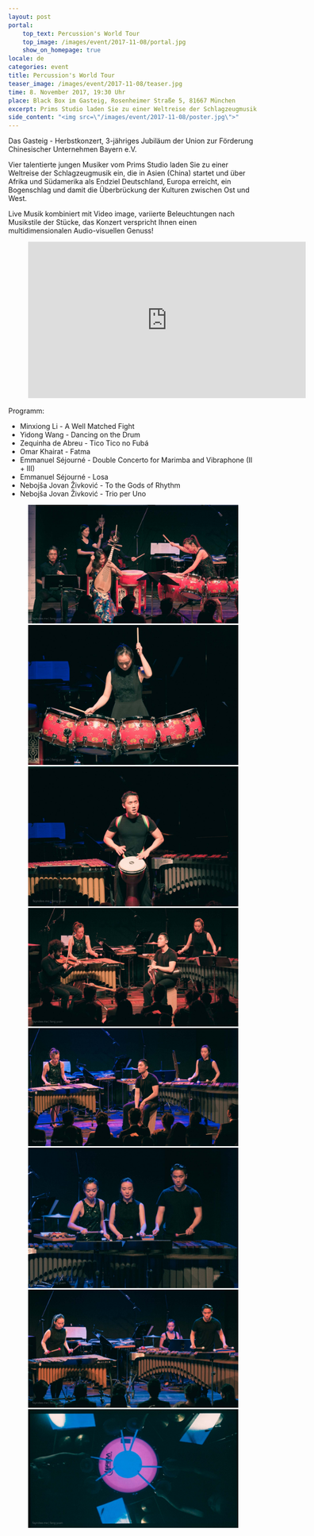 ```yaml
---
layout: post
portal:
    top_text: Percussion's World Tour
    top_image: /images/event/2017-11-08/portal.jpg
    show_on_homepage: true
locale: de
categories: event
title: Percussion's World Tour
teaser_image: /images/event/2017-11-08/teaser.jpg
time: 8. November 2017, 19:30 Uhr
place: Black Box im Gasteig, Rosenheimer Straße 5, 81667 München
excerpt: Prims Studio laden Sie zu einer Weltreise der Schlagzeugmusik ein.
side_content: "<img src=\"/images/event/2017-11-08/poster.jpg\">"
---
```


Das Gasteig - Herbstkonzert, 3-jähriges Jubiläum der Union zur Förderung Chinesischer Unternehmen Bayern e.V.

Vier talentierte jungen Musiker vom Prims Studio laden Sie zu einer Weltreise der Schlagzeugmusik ein, die in Asien (China) startet und über Afrika und Südamerika als Endziel Deutschland, Europa erreicht, ein Bogenschlag und damit die Überbrückung der Kulturen zwischen Ost und West.

Live Musik kombiniert mit Video image, variierte Beleuchtungen nach Musikstile der Stücke, das Konzert verspricht Ihnen einen multidimensionalen Audio-visuellen Genuss!

<figure class="video-container">
    <iframe width="560" height="315" src="https://www.youtube.com/embed/KS0IjHuvdo4" frameborder="0" allowfullscreen></iframe>
</figure>

Programm:

- Minxiong Li - A Well Matched Fight
- Yidong Wang - Dancing on the Drum
- Zequinha de Abreu - Tico Tico no Fubá
- Omar Khairat - Fatma
- Emmanuel Séjourné - Double Concerto for Marimba and Vibraphone (II + III)
- Emmanuel Séjourné - Losa
- Nebojša Jovan Živković - To the Gods of Rhythm
- Nebojša Jovan Živković - Trio per Uno

<figure class="col-two">
    <a class="ln-gallery" href="/images/event/2017-11-08/live-photo-01.jpg"><img src="/images/event/2017-11-08/live-photo-01.jpg"></a>
    <a class="ln-gallery" href="/images/event/2017-11-08/live-photo-02.jpg"><img src="/images/event/2017-11-08/live-photo-02.jpg"></a>
    <a class="ln-gallery" href="/images/event/2017-11-08/live-photo-03.jpg"><img src="/images/event/2017-11-08/live-photo-03.jpg"></a>
    <a class="ln-gallery" href="/images/event/2017-11-08/live-photo-04.jpg"><img src="/images/event/2017-11-08/live-photo-04.jpg"></a>
    <a class="ln-gallery" href="/images/event/2017-11-08/live-photo-05.jpg"><img src="/images/event/2017-11-08/live-photo-05.jpg"></a>
    <a class="ln-gallery" href="/images/event/2017-11-08/live-photo-06.jpg"><img src="/images/event/2017-11-08/live-photo-06.jpg"></a>
    <a class="ln-gallery" href="/images/event/2017-11-08/live-photo-07.jpg"><img src="/images/event/2017-11-08/live-photo-07.jpg"></a>
    <a class="ln-gallery" href="/images/event/2017-11-08/live-photo-08.jpg"><img src="/images/event/2017-11-08/live-photo-08.jpg"></a>
</figure>
